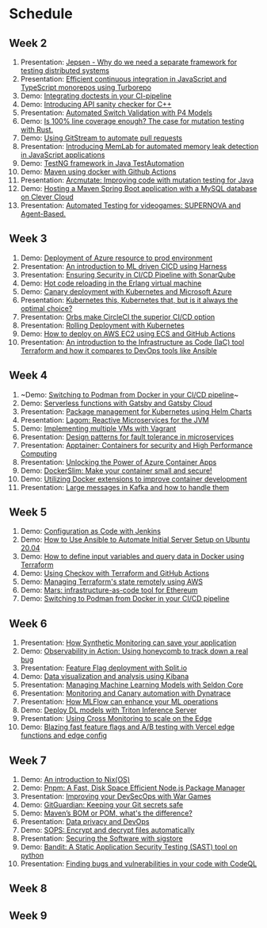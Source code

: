 # Schedule

## Week 2

1. Presentation: [Jepsen - Why do we need a separate framework for testing distributed systems](https://github.com/KTH/devops-course/tree/2023/contributions/presentation/week2/opers-jarns)
2. Presentation: [Efficient continuous integration in JavaScript and TypeScript monorepos using Turborepo](https://github.com/KTH/devops-course/tree/2023/contributions/presentation/week2/emilk2-pierrelf)
3. Demo: [Integrating doctests in your CI-pipeline](https://github.com/KTH/devops-course/tree/2023/contributions/demo/week2/tengland-dhartler)
4. Demo: [Introducing API sanity checker for C++](https://github.com/KTH/devops-course/tree/2023/contributions/demo/week2/aramia-nilslof)
5. Presentation: [Automated Switch Validation with P4 Models](https://github.com/KTH/devops-course/tree/2023/contributions/presentation/week2/afruz-lcjira)
6. Demo: [Is 100% line coverage enough? The case for mutation testing with Rust.](https://github.com/KTH/devops-course/tree/2023/contributions/demo/week2/viktorme)
7. Demo: [Using GitStream to automate pull requests](https://github.com/KTH/devops-course/tree/2023/contributions/demo/week2/felixq-oskarsva)
8. Presentation: [Introducing MemLab for automated memory leak detection in JavaScript applications](https://github.com/KTH/devops-course/tree/2023/contributions/presentation/week2/gabchr-arenbro)
9. Demo: [TestNG framework in Java TestAutomation](https://github.com/KTH/devops-course/tree/2023/contributions/demo/week2/jaldu)
10. Demo: [Maven using docker with Github Actions](https://github.com/KTH/devops-course/tree/2023/contributions/demo/week2/hapeters-jhulthen)
11. Presentation: [Arcmutate: Improving code with mutation testing for Java](https://github.com/KTH/devops-course/tree/2023/contributions/presentation/week2/tmatts-gakk) 
12. Demo: [Hosting a Maven Spring Boot application with a MySQL database on Clever Cloud](https://github.com/KTH/devops-course/tree/2023/contributions/demo/week2/oliverle)
13. Presentation: [Automated Testing for videogames: SUPERNOVA and Agent-Based.](https://github.com/KTH/devops-course/tree/2023/contributions/presentation/week2/sscolari-morello)

## Week 3
1. Demo: [Deployment of Azure resource to prod environment](https://github.com/KTH/devops-course/tree/2023/contributions/demo/week3/ikhudur-davidced)
2. Presentation: [An introduction to ML driven CICD using Harness](https://github.com/KTH/devops-course/tree/2023/contributions/presentation/week3/jennilar-asbai)
3. Presentation: [Ensuring Security in CI/CD Pipeline with SonarQube](https://github.com/KTH/devops-course/tree/2023/contributions/presentation/week3/dljungg-taox)
4. Demo: [Hot code reloading in the Erlang virtual machine](https://github.com/KTH/devops-course/tree/2023/contributions/demo/week3/arasp-adriankv)
5. Demo: [Canary deployment with Kubernetes and Microsoft Azure](https://github.com/KTH/devops-course/tree/2023/contributions/demo/week3/jonassav-ponorman)
6. Presentation: [Kubernetes this, Kubernetes that, but is it always the optimal choice?](https://github.com/KTH/devops-course/tree/2023/contributions/presentation/week3/viktorme-beatajoh)
7. Presentation: [Orbs make CircleCI the superior CI/CD option](https://github.com/KTH/devops-course/tree/2023/contributions/presentation/week3/oliverle-praneetk)
8. Presentation: [Rolling Deployment with Kubernetes](https://github.com/KTH/devops-course/tree/2023/contributions/presentation/week3/adammel-gardaa)
9. Demo: [How to deploy on AWS EC2 using ECS and GitHub Actions](https://github.com/KTH/devops-course/tree/2023/contributions/demo/week3/iosif-zeiher)
10. Presentation: [An introduction to the Infrastructure as Code (IaC) tool Terraform and how it compares to DevOps tools like Ansible](https://github.com/KTH/devops-course/tree/2023/contributions/presentation/week3/mgku)

## Week 4
1. ~Demo: [Switching to Podman from Docker in your CI/CD pipeline](demo/week4/emilk2-pierrelf/README.md)~
2. Demo: [Serverless functions with Gatsby and Gatsby Cloud](demo/week4/gardaa-adammel/README.md)
3. Presentation: [Package management for Kubernetes using Helm Charts](presentation/week4/eopru-dericsso/README.md)
4. Presentation: [Lagom: Reactive Microservices for the JVM](presentation/week4/jwliu-jaldu/README.md)
5. Demo: [Implementing multiple VMs with Vagrant](demo/week4/loar2-amolt/README.md)
6. Presentation: [Design patterns for fault tolerance in microservices](presentation/week4/felixq-oskarsva/README.md)
7. Presentation: [Apptainer: Containers for security and High Performance Computing](presentation/week4/aramia-erikwac/README.md)
8. Presentation: [Unlocking the Power of Azure Container Apps](presentation/week4/ikhudur-davidced/README.md)
9. Demo: [DockerSlim: Make your container small and secure!](demo/week4/linusost-praneetk/README.md)
10. Demo: [Utilizing Docker extensions to improve container development](demo/week4/micask-jakobew/README.md)
11. Presentation: [Large messages in Kafka and how to handle them](https://github.com/KTH/devops-course/tree/2023/contributions/presentation/week4/emihar-mircoram)

## Week 5
1. Demo: [Configuration as Code with Jenkins](https://github.com/KTH/devops-course/tree/2023/contributions/demo/week5/afruz-beatajoh)
2. Demo: [How to Use Ansible to Automate Initial Server Setup on Ubuntu 20.04](https://github.com/KTH/devops-course/tree/2023/contributions/demo/week5/dljungg-taox)
3. Demo: [How to define input variables and query data in Docker using Terraform](https://github.com/KTH/devops-course/tree/2023/contributions/demo/week5/jennilar-asbai)
4. Demo: [Using Checkov with Terraform and GitHub Actions](https://github.com/KTH/devops-course/tree/2023/contributions/demo/week5/llucfm-paufm)
5. Demo: [Managing Terraform's state remotely using AWS](https://github.com/KTH/devops-course/tree/2023/contributions/demo/week5/hazara)
6. Demo: [Mars: infrastructure-as-code tool for Ethereum](https://github.com/KTH/devops-course/tree/2023/contributions/demo/week5/sscolari-morello)
7. Demo: [Switching to Podman from Docker in your CI/CD pipeline](demo/week4/emilk2-pierrelf/README.md)

## Week 6
1. Presentation: [How Synthetic Monitoring can save your application](https://github.com/KTH/devops-course/tree/2023/contributions/presentation/week6/amolt-shirol)
2. Demo: [Observability in Action: Using honeycomb to track down a real bug](https://github.com/KTH/devops-course/tree/2023/contributions/demo/week6/jarns)
3. Presentation: [Feature Flag deployment with Split.io](https://github.com/KTH/devops-course/tree/2023/contributions/presentation/week6/hhob)
4. Demo: [Data visualization and analysis using Kibana](https://github.com/KTH/devops-course/tree/2023/contributions/demo/week6/eopru-dericsso)
5. Presentation: [Managing Machine Learning Models with Seldon Core](https://github.com/KTH/devops-course/tree/2023/contributions/presentation/week6/willb-imanda)
6. Presentation: [Monitoring and Canary automation with Dynatrace](https://github.com/KTH/devops-course/tree/2023/contributions/presentation/week6/jonassav-ponorman)
7. Presentation: [How MLFlow can enhance your ML operations](https://github.com/KTH/devops-course/tree/2023/contributions/presentation/week6/linusost-hazara)
8. Demo: [Deploy DL models with Triton Inference Server](https://github.com/KTH/devops-course/tree/2023/contributions/demo/week6/erikwac)
9. Presentation: [Using Cross Monitoring to scale on the Edge](https://github.com/KTH/devops-course/tree/2023/contributions/presentation/week6/iosif-zeiher)
10. Demo: [Blazing fast feature flags and A/B testing with Vercel edge functions and edge config](https://github.com/KTH/devops-course/tree/2023/contributions/demo/week6/efranz-maxwik)


## Week 7
1. Demo: [An introduction to Nix(OS)](https://github.com/KTH/devops-course/tree/2023/contributions/demo/week7/hhob-lcjira)
2. Demo: [Pnpm: A Fast, Disk Space Efficient Node.js Package Manager](https://github.com/KTH/devops-course/tree/2023/contributions/demo/week7/jwliu-willb)
3. Presentation: [Improving your DevSecOps with War Games](https://github.com/KTH/devops-course/tree/2023/contributions/presentation/week7/tengland-dhartler)
4. Demo: [GitGuardian: Keeping your Git secrets safe](https://github.com/KTH/devops-course/tree/2023/contributions/demo/week7/tmatts-gakk)
5. Demo: [Maven’s BOM or POM, what's the difference?](https://github.com/KTH/devops-course/tree/2023/contributions/demo/week7/emihar-mircoram)
6. Presentation: [Data privacy and DevOps](https://github.com/KTH/devops-course/tree/2023/contributions/presentation/week7/loar2-hsamanci)
7. Demo: [SOPS: Encrypt and decrypt files automatically](https://github.com/KTH/devops-course/tree/2023/contributions/demo/week7/gabchr-arenbro)
8. Presentation: [Securing the Software with sigstore](https://github.com/KTH/devops-course/tree/2023/contributions/presentation/week7/llucfm-paufm)
9. Demo: [Bandit: A Static Application Security Testing (SAST) tool on python](https://github.com/KTH/devops-course/tree/2023/contributions/demo/week7/yimingj)
10. Presentation: [Finding bugs and vulnerabilities in your code with CodeQL](https://github.com/KTH/devops-course/tree/2023/contributions/presentation/week7/efranz-maxwik)


## Week 8

## Week 9
